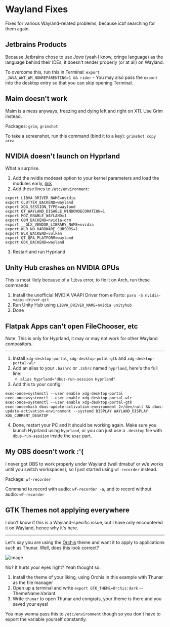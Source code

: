 # Wayland Fixes
Fixes for various Wayland-related problems, because icbf searching for them again.
## Jetbrains Products
Because Jetbrains chose to use *Java* (yeah I know, cringe language) as the language behind their IDEs, it doesn't render properly (or at all) on Wayland.

To overcome this, run this in Terminal: `export _JAVA_AWT_WM_NONREPARENTING=1 && rider` - You may also pass the `export` into the desktop entry so that you can skip opening Terminal.
## Maim doesn't work
Maim is a mess anyways, freezing and dying left and right on X11. Use Grim instead.

Packages: `grim`, `grimshot`

To take a screenshot, run this command (bind it to a key): `grimshot copy area`
## NVIDIA doesn't launch on Hyprland
What a surprise.

1. Add the nvidia modeset option to your kernel parameters and load the modules early, [link](https://wiki.archlinux.org/title/NVIDIA#DRM_kernel_mode_setting)
2. Add these lines to `/etc/environment`:
```
export LIBVA_DRIVER_NAME=nvidia
export CLUTTER_BACKEND=wayland
export XDG_SESSION_TYPE=wayland
export QT_WAYLAND_DISABLE_WINDOWDECORATION=1
export MOZ_ENABLE_WAYLAND=1
export GBM_BACKEND=nvidia-drm
export __GLX_VENDOR_LIBRARY_NAME=nvidia
export WLR_NO_HARDWARE_CURSORS=1
export WLR_BACKEND=vulkan
export QT_QPA_PLATFORM=wayland
export GDK_BACKEND=wayland
```
3. Restart and run Hyprland
## Unity Hub crashes on NVIDIA GPUs
This is most lilely because of a `libva` error, to fix it on Arch, run these commands:

1. Install the unofficial NVIDIA VAAPI Driver from elFarto: `paru -S nvidia-vappi-driver-git`
2. Run Unity Hub using `LIBVA_DRIVER_NAME=nvidia unityhub`
3. Done
## Flatpak Apps can't open FileChooser, etc
Note: This is only for Hyprland, it may or may not work for other Wayland compositors.
***

1. Install `xdg-desktop-portal`, `xdg-desktop-potal-gtk` and `xdg-desktop-portal-wlr`
2. Add an alias to your `.bashrc` or `.zshrc` named `hyprland`, here's the full line:
   * `alias hyprland="dbus-run-session Hyprland"`
3. Add this to your config:
```
exec-once=systemctl --user enable xdg-desktop-portal
exec-once=systemctl --user enable xdg-desktop-portal-wlr
exec-once=systemctl --user enable xdg-desktop-portal-gtk
exec-once=hash dbus-update-activation-environment 2>/dev/null && dbus-update-activation-environment --systemd DISPLAY WAYLAND_DISPLAY XDG_CURRENT_DESKTOP
```
4. Done, restart your PC and it should be working again. Make sure you launch Hyprland using `hyprland`, or you can just use  a `.desktop` file with `dbus-run-session` inside the `exec` part.

## My OBS doesn't work :'(
I never got OBS to work properly under Wayland (well dmabuf or w/e works until you switch workspaces), so I just started using `wf-recorder` instead.

Package: `wf-recorder`

Command to record with audio: `wf-recorder -a`, and to record without audio: `wf-recorder`
## GTK Themes not applying everywhere
I don't know if this is a Wayland-specific issue, but I have only encountered it on Wayland, hence why it's here.
***
Let's say you are using the [Orchis](https://github.com/vinceliuice/Orchis-theme) theme and want it to apply to applications such as Thunar. Well, does this look correct?

![image](https://user-images.githubusercontent.com/54314240/183556600-779f7abd-42d5-4d99-aee2-321babea71b2.png)

No? It hurts your eyes right? Yeah thought so.
1. Install the theme of your liking, using Orchis in this example with Thunar as the file manager
2. Open up a terminal and write `export GTK_THEME=Orchis:dark` -- ThemeName:Variant
3. Write `thunar` to open Thunar and congrats, your theme is there and you saved your eyes!

You may wanna pass this to `/etc/environment` though so you don't have to export the variable yourself constantly.
